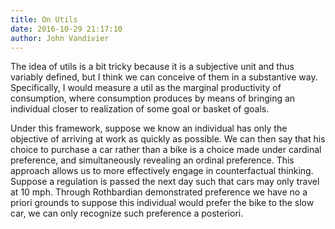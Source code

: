 ```yaml
---
title: On Utils
date: 2016-10-29 21:17:10
author: John Vandivier
---
```




The idea of utils is a bit tricky because it is a subjective unit and thus variably defined, but I think we can conceive of them in a substantive way. Specifically, I would measure a util as the marginal productivity of consumption, where consumption produces by means of bringing an individual closer to realization of some goal or basket of goals.

Under this framework, suppose we know an individual has only the objective of arriving at work as quickly as possible. We can then say that his choice to purchase a car rather than a bike is a choice made under cardinal preference, and simultaneously revealing an ordinal preference. This approach allows us to more effectively engage in counterfactual thinking. Suppose a regulation is passed the next day such that cars may only travel at 10 mph. Through Rothbardian demonstrated preference we have no a priori grounds to suppose this individual would prefer the bike to the slow car, we can only recognize such preference a posteriori.